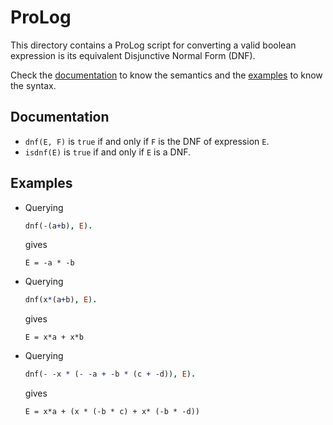 # ProLog

This directory contains a ProLog script for converting a valid boolean expression is its equivalent Disjunctive Normal Form (DNF).

Check the [documentation](#documentation) to know the semantics and the [examples](#examples) to know the syntax.

## Documentation

- `dnf(E, F)` is `true` if and only if `F` is the DNF of expression `E`.
- `isdnf(E)` is `true` if and only if `E` is a DNF.

## Examples

- Querying
  
  ```prolog
  dnf(-(a+b), E).
  ```
  
  gives
  
  ```text
  E = -a * -b
  ```

- Querying
  
  ```prolog
  dnf(x*(a+b), E).
  ```

  gives
  
  ```text
  E = x*a + x*b
  ```

- Querying
  
  ```prolog
  dnf(- -x * (- -a + -b * (c + -d)), E).
  ```
  
  gives
  
  ```text
  E = x*a + (x * (-b * c) + x* (-b * -d))
  ```
